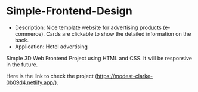 # Simple-Frontend-Design

- Description: Nice template website for advertising products (e-commerce). Cards are clickable to show the detailed information on the back.
- Application: Hotel advertising

Simple 3D Web Frontend Project using HTML and CSS. It will be responsive in the future.

Here is the link to check the project (https://modest-clarke-0b09d4.netlify.app/).
